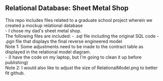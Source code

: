 ## Relational Database: Sheet Metal Shop
<div>
This repo includes files related to a graduate school project wherein we created a mockup relational database 
</div>
<div>
- I chose my dad's sheet metal shop. 
</div>
The following files are included:
- .sql file including the original SQL code
- .pgn file that displays the final reverse engineered model

<div>
Note 1: Some adjustments need to be made to the contract table as displayed in the relational model diagram.
</div>
<div>
- (I have the code on my laptop, but I'm going to clean it up before publishing)
</br>Note 2: I would also like to adjust the size of RelationalModel.png to better fit github. 
